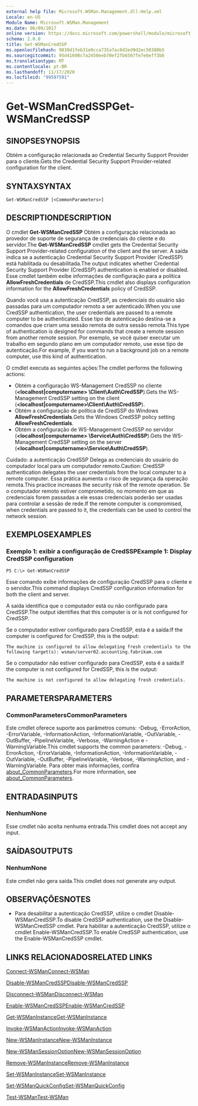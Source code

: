 ```yaml
---
external help file: Microsoft.WSMan.Management.dll-Help.xml
Locale: en-US
Module Name: Microsoft.WSMan.Management
ms.date: 06/09/2017
online version: https://docs.microsoft.com/powershell/module/microsoft.wsman.management/get-wsmancredssp?view=powershell-7.2&WT.mc_id=ps-gethelp
schema: 2.0.0
title: Get-WSManCredSSP
ms.openlocfilehash: 9830d1feb31e9cca735a7ac8d2ed9d2ec50380b5
ms.sourcegitcommit: 95d41698c7a2450eeb70ef2fb6507fe7e6eff3b6
ms.translationtype: MT
ms.contentlocale: pt-BR
ms.lasthandoff: 11/17/2020
ms.locfileid: "99597591"
---
```

# <span data-ttu-id="a95bb-102">Get-WSManCredSSP</span><span class="sxs-lookup"><span data-stu-id="a95bb-102">Get-WSManCredSSP</span></span>

## <span data-ttu-id="a95bb-103">SINOPSE</span><span class="sxs-lookup"><span data-stu-id="a95bb-103">SYNOPSIS</span></span>
<span data-ttu-id="a95bb-104">Obtém a configuração relacionada ao Credential Security Support Provider para o cliente.</span><span class="sxs-lookup"><span data-stu-id="a95bb-104">Gets the Credential Security Support Provider-related configuration for the client.</span></span>

## <span data-ttu-id="a95bb-105">SYNTAX</span><span class="sxs-lookup"><span data-stu-id="a95bb-105">SYNTAX</span></span>

```
Get-WSManCredSSP [<CommonParameters>]
```

## <span data-ttu-id="a95bb-106">DESCRIPTION</span><span class="sxs-lookup"><span data-stu-id="a95bb-106">DESCRIPTION</span></span>
<span data-ttu-id="a95bb-107">O cmdlet **Get-WSManCredSSP** Obtém a configuração relacionada ao provedor de suporte de segurança de credenciais do cliente e do servidor.</span><span class="sxs-lookup"><span data-stu-id="a95bb-107">The **Get-WSManCredSSP** cmdlet gets the Credential Security Support Provider-related configuration of the client and the server.</span></span>
<span data-ttu-id="a95bb-108">A saída indica se a autenticação Credential Security Support Provider (CredSSP) está habilitada ou desabilitada.</span><span class="sxs-lookup"><span data-stu-id="a95bb-108">The output indicates whether Credential Security Support Provider (CredSSP) authentication is enabled or disabled.</span></span>
<span data-ttu-id="a95bb-109">Esse cmdlet também exibe informações de configuração para a política **AllowFreshCredentials** de CredSSP.</span><span class="sxs-lookup"><span data-stu-id="a95bb-109">This cmdlet also displays configuration information for the **AllowFreshCredentials** policy of CredSSP.</span></span>

<span data-ttu-id="a95bb-110">Quando você usa a autenticação CredSSP, as credenciais do usuário são passadas para um computador remoto a ser autenticado.</span><span class="sxs-lookup"><span data-stu-id="a95bb-110">When you use CredSSP authentication, the user credentials are passed to a remote computer to be authenticated.</span></span>
<span data-ttu-id="a95bb-111">Esse tipo de autenticação destina-se a comandos que criam uma sessão remota de outra sessão remota.</span><span class="sxs-lookup"><span data-stu-id="a95bb-111">This type of authentication is designed for commands that create a remote session from another remote session.</span></span>
<span data-ttu-id="a95bb-112">Por exemplo, se você quiser executar um trabalho em segundo plano em um computador remoto, use esse tipo de autenticação.</span><span class="sxs-lookup"><span data-stu-id="a95bb-112">For example, if you want to run a background job on a remote computer, use this kind of authentication.</span></span>

<span data-ttu-id="a95bb-113">O cmdlet executa as seguintes ações:</span><span class="sxs-lookup"><span data-stu-id="a95bb-113">The cmdlet performs the following actions:</span></span>

- <span data-ttu-id="a95bb-114">Obtém a configuração WS-Management CredSSP no cliente (**\<localhost|computername\> \Client\Auth\CredSSP**).</span><span class="sxs-lookup"><span data-stu-id="a95bb-114">Gets the WS-Management CredSSP setting on the client (**\<localhost|computername\>\Client\Auth\CredSSP**).</span></span>
- <span data-ttu-id="a95bb-115">Obtém a configuração de política de CredSSP do Windows **AllowFreshCredentials**.</span><span class="sxs-lookup"><span data-stu-id="a95bb-115">Gets the Windows CredSSP policy setting **AllowFreshCredentials**.</span></span>
- <span data-ttu-id="a95bb-116">Obtém a configuração de WS-Management CredSSP no servidor (**\<localhost|computername\> \Service\Auth\CredSSP**).</span><span class="sxs-lookup"><span data-stu-id="a95bb-116">Gets the WS-Management CredSSP setting on the server (**\<localhost|computername\>\Service\Auth\CredSSP**).</span></span>

<span data-ttu-id="a95bb-117">Cuidado: a autenticação CredSSP Delega as credenciais do usuário do computador local para um computador remoto.</span><span class="sxs-lookup"><span data-stu-id="a95bb-117">Caution: CredSSP authentication delegates the user credentials from the local computer to a remote computer.</span></span>
<span data-ttu-id="a95bb-118">Essa prática aumenta o risco de segurança da operação remota.</span><span class="sxs-lookup"><span data-stu-id="a95bb-118">This practice increases the security risk of the remote operation.</span></span>
<span data-ttu-id="a95bb-119">Se o computador remoto estiver comprometido, no momento em que as credenciais forem passadas a ele essas credenciais poderão ser usadas para controlar a sessão de rede.</span><span class="sxs-lookup"><span data-stu-id="a95bb-119">If the remote computer is compromised, when credentials are passed to it, the credentials can be used to control the network session.</span></span>

## <span data-ttu-id="a95bb-120">EXEMPLOS</span><span class="sxs-lookup"><span data-stu-id="a95bb-120">EXAMPLES</span></span>

### <span data-ttu-id="a95bb-121">Exemplo 1: exibir a configuração de CredSSP</span><span class="sxs-lookup"><span data-stu-id="a95bb-121">Example 1: Display CredSSP configuration</span></span>

```
PS C:\> Get-WSManCredSSP
```

<span data-ttu-id="a95bb-122">Esse comando exibe informações de configuração CredSSP para o cliente e o servidor.</span><span class="sxs-lookup"><span data-stu-id="a95bb-122">This command displays CredSSP configuration information for both the client and server.</span></span>

<span data-ttu-id="a95bb-123">A saída identifica que o computador está ou não configurado para CredSSP.</span><span class="sxs-lookup"><span data-stu-id="a95bb-123">The output identifies that this computer is or is not configured for CredSSP.</span></span>

<span data-ttu-id="a95bb-124">Se o computador estiver configurado para CredSSP, esta é a saída:</span><span class="sxs-lookup"><span data-stu-id="a95bb-124">If the computer is configured for CredSSP, this is the output:</span></span>

`The machine is configured to allow delegating fresh credentials to the following target(s): wsman/server02.accounting.fabrikam.com`

<span data-ttu-id="a95bb-125">Se o computador não estiver configurado para CredSSP, esta é a saída:</span><span class="sxs-lookup"><span data-stu-id="a95bb-125">If the computer is not configured for CredSSP, this is the output:</span></span>

`The machine is not configured to allow delegating fresh credentials.`

## <span data-ttu-id="a95bb-126">PARAMETERS</span><span class="sxs-lookup"><span data-stu-id="a95bb-126">PARAMETERS</span></span>

### <span data-ttu-id="a95bb-127">CommonParameters</span><span class="sxs-lookup"><span data-stu-id="a95bb-127">CommonParameters</span></span>
<span data-ttu-id="a95bb-128">Este cmdlet oferece suporte aos parâmetros comuns: -Debug, -ErrorAction, -ErrorVariable, -InformationAction, -InformationVariable, -OutVariable, -OutBuffer, -PipelineVariable, -Verbose, -WarningAction e -WarningVariable.</span><span class="sxs-lookup"><span data-stu-id="a95bb-128">This cmdlet supports the common parameters: -Debug, -ErrorAction, -ErrorVariable, -InformationAction, -InformationVariable, -OutVariable, -OutBuffer, -PipelineVariable, -Verbose, -WarningAction, and -WarningVariable.</span></span> <span data-ttu-id="a95bb-129">Para obter mais informações, confira [about_CommonParameters](https://go.microsoft.com/fwlink/?LinkID=113216).</span><span class="sxs-lookup"><span data-stu-id="a95bb-129">For more information, see [about_CommonParameters](https://go.microsoft.com/fwlink/?LinkID=113216).</span></span>

## <span data-ttu-id="a95bb-130">ENTRADAS</span><span class="sxs-lookup"><span data-stu-id="a95bb-130">INPUTS</span></span>

### <span data-ttu-id="a95bb-131">Nenhum</span><span class="sxs-lookup"><span data-stu-id="a95bb-131">None</span></span>
<span data-ttu-id="a95bb-132">Esse cmdlet não aceita nenhuma entrada.</span><span class="sxs-lookup"><span data-stu-id="a95bb-132">This cmdlet does not accept any input.</span></span>

## <span data-ttu-id="a95bb-133">SAÍDAS</span><span class="sxs-lookup"><span data-stu-id="a95bb-133">OUTPUTS</span></span>

### <span data-ttu-id="a95bb-134">Nenhum</span><span class="sxs-lookup"><span data-stu-id="a95bb-134">None</span></span>
<span data-ttu-id="a95bb-135">Este cmdlet não gera saída.</span><span class="sxs-lookup"><span data-stu-id="a95bb-135">This cmdlet does not generate any output.</span></span>

## <span data-ttu-id="a95bb-136">OBSERVAÇÕES</span><span class="sxs-lookup"><span data-stu-id="a95bb-136">NOTES</span></span>

* <span data-ttu-id="a95bb-137">Para desabilitar a autenticação CredSSP, utilize o cmdlet Disable-WSManCredSSP.</span><span class="sxs-lookup"><span data-stu-id="a95bb-137">To disable CredSSP authentication, use the Disable-WSManCredSSP cmdlet.</span></span> <span data-ttu-id="a95bb-138">Para habilitar a autenticação CredSSP, utilize o cmdlet Enable-WSManCredSSP.</span><span class="sxs-lookup"><span data-stu-id="a95bb-138">To enable CredSSP authentication, use the Enable-WSManCredSSP cmdlet.</span></span>

## <span data-ttu-id="a95bb-139">LINKS RELACIONADOS</span><span class="sxs-lookup"><span data-stu-id="a95bb-139">RELATED LINKS</span></span>

[<span data-ttu-id="a95bb-140">Connect-WSMan</span><span class="sxs-lookup"><span data-stu-id="a95bb-140">Connect-WSMan</span></span>](Connect-WSMan.md)

[<span data-ttu-id="a95bb-141">Disable-WSManCredSSP</span><span class="sxs-lookup"><span data-stu-id="a95bb-141">Disable-WSManCredSSP</span></span>](Disable-WSManCredSSP.md)

[<span data-ttu-id="a95bb-142">Disconnect-WSMan</span><span class="sxs-lookup"><span data-stu-id="a95bb-142">Disconnect-WSMan</span></span>](Disconnect-WSMan.md)

[<span data-ttu-id="a95bb-143">Enable-WSManCredSSP</span><span class="sxs-lookup"><span data-stu-id="a95bb-143">Enable-WSManCredSSP</span></span>](Enable-WSManCredSSP.md)

[<span data-ttu-id="a95bb-144">Get-WSManInstance</span><span class="sxs-lookup"><span data-stu-id="a95bb-144">Get-WSManInstance</span></span>](Get-WSManInstance.md)

[<span data-ttu-id="a95bb-145">Invoke-WSManAction</span><span class="sxs-lookup"><span data-stu-id="a95bb-145">Invoke-WSManAction</span></span>](Invoke-WSManAction.md)

[<span data-ttu-id="a95bb-146">New-WSManInstance</span><span class="sxs-lookup"><span data-stu-id="a95bb-146">New-WSManInstance</span></span>](New-WSManInstance.md)

[<span data-ttu-id="a95bb-147">New-WSManSessionOption</span><span class="sxs-lookup"><span data-stu-id="a95bb-147">New-WSManSessionOption</span></span>](New-WSManSessionOption.md)

[<span data-ttu-id="a95bb-148">Remove-WSManInstance</span><span class="sxs-lookup"><span data-stu-id="a95bb-148">Remove-WSManInstance</span></span>](Remove-WSManInstance.md)

[<span data-ttu-id="a95bb-149">Set-WSManInstance</span><span class="sxs-lookup"><span data-stu-id="a95bb-149">Set-WSManInstance</span></span>](Set-WSManInstance.md)

[<span data-ttu-id="a95bb-150">Set-WSManQuickConfig</span><span class="sxs-lookup"><span data-stu-id="a95bb-150">Set-WSManQuickConfig</span></span>](Set-WSManQuickConfig.md)

[<span data-ttu-id="a95bb-151">Test-WSMan</span><span class="sxs-lookup"><span data-stu-id="a95bb-151">Test-WSMan</span></span>](Test-WSMan.md)

